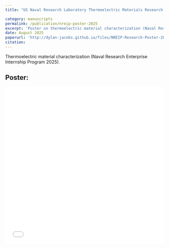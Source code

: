 ```yaml
---
title: "US Naval Research Laboratory Thermoelectric Materials Research Poster 2025"

category: manuscripts
permalink: /publication/nreip-poster-2025
excerpt: 'Poster on thermoelectric material characterization (Naval Research Enterprise Internship Program 2025).'
date: August 2025
paperurl: 'http://dylan-jacobs.github.io/files/NREIP-Research-Poster-2025.pdf'
citation: 
---
```


Thermoelectric material characterization (Naval Research Enterprise Internship Program 2025).

Poster:
------
<embed src='/files/NREIP-Research-Poster-2025.pdf' type='application/pdf' width='100%' height='500px'>